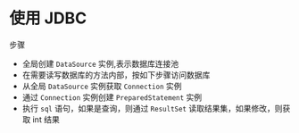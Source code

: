 # 使用 JDBC

步骤
- 全局创建 ```DataSource``` 实例,表示数据库连接池
- 在需要读写数据库的方法内部，按如下步骤访问数据库
 - 从全局 ```DataSource``` 实例获取 ```Connection``` 实例
 - 通过 ```Connection``` 实例创建 ```PreparedStatement``` 实例
 - 执行 ```sql``` 语句，如果是查询，则通过 ```ResultSet``` 读取结果集，如果修改，则获取 int 结果
